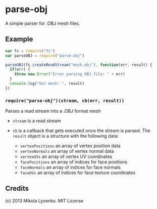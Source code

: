 parse-obj
=========
A simple parser for .OBJ mesh files.

## Example

```javascript
var fs = require("fs")
var parseOBJ = require("parse-obj")

parseOBJ(fs.createReadStream("mesh.obj"), function(err, result) {
  if(err) {
    throw new Error("Error parsing OBJ file: " + err)
  }
  console.log("Got mesh: ", result)
})
```

### `require("parse-obj")(stream, cb(err, result))`
Parses a read stream into a .OBJ format mesh

* `stream` is a read stream
* `cb` is a callback that gets executed once the stream is parsed.  The `result` object is a structure with the following data:

  + `vertexPositions` an array of vertex position data
  + `vertexNormals` an array of vertex normal data
  + `vertexUVs` an array of vertex UV coordinates
  + `facePositions` an array of indices for face positions
  + `faceNormals` an array of indices for face normals
  + `faceUVs` an array of indices for face texture coordinates


## Credits
(c) 2013 Mikola Lysenko. MIT License
